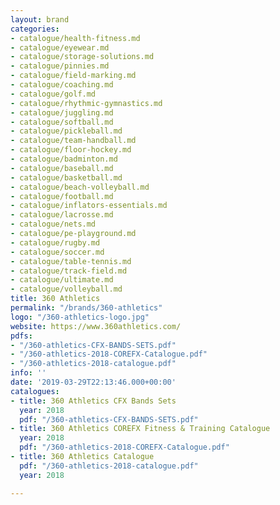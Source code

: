 ```yaml
---
layout: brand
categories:
- catalogue/health-fitness.md
- catalogue/eyewear.md
- catalogue/storage-solutions.md
- catalogue/pinnies.md
- catalogue/field-marking.md
- catalogue/coaching.md
- catalogue/golf.md
- catalogue/rhythmic-gymnastics.md
- catalogue/juggling.md
- catalogue/softball.md
- catalogue/pickleball.md
- catalogue/team-handball.md
- catalogue/floor-hockey.md
- catalogue/badminton.md
- catalogue/baseball.md
- catalogue/basketball.md
- catalogue/beach-volleyball.md
- catalogue/football.md
- catalogue/inflators-essentials.md
- catalogue/lacrosse.md
- catalogue/nets.md
- catalogue/pe-playground.md
- catalogue/rugby.md
- catalogue/soccer.md
- catalogue/table-tennis.md
- catalogue/track-field.md
- catalogue/ultimate.md
- catalogue/volleyball.md
title: 360 Athletics
permalink: "/brands/360-athletics"
logo: "/360-athletics-logo.jpg"
website: https://www.360athletics.com/
pdfs:
- "/360-athletics-CFX-BANDS-SETS.pdf"
- "/360-athletics-2018-COREFX-Catalogue.pdf"
- "/360-athletics-2018-catalogue.pdf"
info: ''
date: '2019-03-29T22:13:46.000+00:00'
catalogues:
- title: 360 Athletics CFX Bands Sets
  year: 2018
  pdf: "/360-athletics-CFX-BANDS-SETS.pdf"
- title: 360 Athletics COREFX Fitness & Training Catalogue
  year: 2018
  pdf: "/360-athletics-2018-COREFX-Catalogue.pdf"
- title: 360 Athletics Catalogue
  pdf: "/360-athletics-2018-catalogue.pdf"
  year: 2018

---
```

